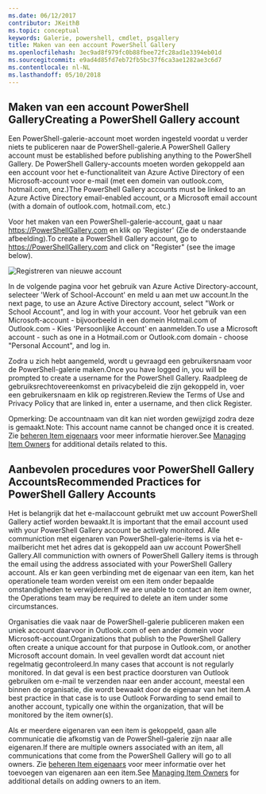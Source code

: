 ```yaml
---
ms.date: 06/12/2017
contributor: JKeithB
ms.topic: conceptual
keywords: Galerie, powershell, cmdlet, psgallery
title: Maken van een account PowerShell Gallery
ms.openlocfilehash: 3ec9ad8f979fc0b88fbee72fc28ad1e3394eb01d
ms.sourcegitcommit: e9ad4d85fd7eb72fb5bc37f6ca3ae1282ae3c6d7
ms.contentlocale: nl-NL
ms.lasthandoff: 05/10/2018
---
```

## <a name="creating-a-powershell-gallery-account"></a><span data-ttu-id="2d5d0-103">Maken van een account PowerShell Gallery</span><span class="sxs-lookup"><span data-stu-id="2d5d0-103">Creating a PowerShell Gallery account</span></span>

<span data-ttu-id="2d5d0-104">Een PowerShell-galerie-account moet worden ingesteld voordat u verder niets te publiceren naar de PowerShell-galerie.</span><span class="sxs-lookup"><span data-stu-id="2d5d0-104">A PowerShell Gallery account must be established before publishing anything to the PowerShell Gallery.</span></span>
<span data-ttu-id="2d5d0-105">De PowerShell Gallery-accounts moeten worden gekoppeld aan een account voor het e-functionaliteit van Azure Active Directory of een Microsoft-account voor e-mail (met een domein van outlook.com, hotmail.com, enz.)</span><span class="sxs-lookup"><span data-stu-id="2d5d0-105">The PowerShell Gallery accounts must be linked to an Azure Active Directory email-enabled account, or a Microsoft email account (with a domain of outlook.com, hotmail.com, etc.)</span></span>

<span data-ttu-id="2d5d0-106">Voor het maken van een PowerShell-galerie-account, gaat u naar https://PowerShellGallery.com en klik op 'Register' (Zie de onderstaande afbeelding).</span><span class="sxs-lookup"><span data-stu-id="2d5d0-106">To create a PowerShell Gallery account, go to https://PowerShellGallery.com and click on "Register" (see the image below).</span></span>

![Registreren van nieuwe account](../../Images/CreatingAccount-Register.png)

<span data-ttu-id="2d5d0-108">In de volgende pagina voor het gebruik van Azure Active Directory-account, selecteer 'Werk of School-Account' en meld u aan met uw account.</span><span class="sxs-lookup"><span data-stu-id="2d5d0-108">In the next page, to use an Azure Active Directory account, select "Work or School Account", and log in with your account.</span></span>
<span data-ttu-id="2d5d0-109">Voor het gebruik van een Microsoft-account - bijvoorbeeld in een domein Hotmail.com of Outlook.com - Kies 'Persoonlijke Account' en aanmelden.</span><span class="sxs-lookup"><span data-stu-id="2d5d0-109">To use a Microsoft account - such as one in a Hotmail.com or Outlook.com domain - choose "Personal Account", and log in.</span></span>

<span data-ttu-id="2d5d0-110">Zodra u zich hebt aangemeld, wordt u gevraagd een gebruikersnaam voor de PowerShell-galerie maken.</span><span class="sxs-lookup"><span data-stu-id="2d5d0-110">Once you have logged in, you will be prompted to create a username for the PowerShell Gallery.</span></span>
<span data-ttu-id="2d5d0-111">Raadpleeg de gebruiksrechtovereenkomst en privacybeleid die zijn gekoppeld in, voer een gebruikersnaam en klik op registreren.</span><span class="sxs-lookup"><span data-stu-id="2d5d0-111">Review the Terms of Use and Privacy Policy that are linked in, enter a username, and then click Register.</span></span>

<span data-ttu-id="2d5d0-112">Opmerking: De accountnaam van dit kan niet worden gewijzigd zodra deze is gemaakt.</span><span class="sxs-lookup"><span data-stu-id="2d5d0-112">Note: This account name cannot be changed once it is created.</span></span>
<span data-ttu-id="2d5d0-113">Zie [beheren Item eigenaars](https://msdn.microsoft.com/powershell/gallery/psgallery/managing-item-owners) voor meer informatie hierover.</span><span class="sxs-lookup"><span data-stu-id="2d5d0-113">See [Managing Item Owners](https://msdn.microsoft.com/powershell/gallery/psgallery/managing-item-owners) for additional details related to this.</span></span>

## <a name="recommended-practices-for-powershell-gallery-accounts"></a><span data-ttu-id="2d5d0-114">Aanbevolen procedures voor PowerShell Gallery Accounts</span><span class="sxs-lookup"><span data-stu-id="2d5d0-114">Recommended Practices for PowerShell Gallery Accounts</span></span>

<span data-ttu-id="2d5d0-115">Het is belangrijk dat het e-mailaccount gebruikt met uw account PowerShell Gallery actief worden bewaakt.</span><span class="sxs-lookup"><span data-stu-id="2d5d0-115">It is important that the email account used with your PowerShell Gallery account be actively monitored.</span></span>
<span data-ttu-id="2d5d0-116">Alle communiction met eigenaren van PowerShell-galerie-items is via het e-mailbericht met het adres dat is gekoppeld aan uw account PowerShell Gallery.</span><span class="sxs-lookup"><span data-stu-id="2d5d0-116">All communiction with owners of PowerShell Gallery items is through the email using the address associated with your PowerShell Gallery account.</span></span>
<span data-ttu-id="2d5d0-117">Als er kan geen verbinding met de eigenaar van een item, kan het operationele team worden vereist om een item onder bepaalde omstandigheden te verwijderen.</span><span class="sxs-lookup"><span data-stu-id="2d5d0-117">If we are unable to contact an item owner, the Operations team may be required to delete an item under some circumstances.</span></span>

<span data-ttu-id="2d5d0-118">Organisaties die vaak naar de PowerShell-galerie publiceren maken een uniek account daarvoor in Outlook.com of een ander domein voor Microsoft-account.</span><span class="sxs-lookup"><span data-stu-id="2d5d0-118">Organizations that publish to the PowerShell Gallery often create a unique account for that purpose in Outlook.com, or another Microsoft account domain.</span></span>
<span data-ttu-id="2d5d0-119">In veel gevallen wordt dat account niet regelmatig gecontroleerd.</span><span class="sxs-lookup"><span data-stu-id="2d5d0-119">In many cases that account is not regularly monitored.</span></span>
<span data-ttu-id="2d5d0-120">In dat geval is een best practice doorsturen van Outlook gebruiken om e-mail te verzenden naar een ander account, meestal een binnen de organisatie, die wordt bewaakt door de eigenaar van het item.</span><span class="sxs-lookup"><span data-stu-id="2d5d0-120">A best practice in that case is to use Outlook Forwarding to send email to another account, typically one within the organization, that will be monitored by the item owner(s).</span></span>

<span data-ttu-id="2d5d0-121">Als er meerdere eigenaren van een item is gekoppeld, gaan alle communicatie die afkomstig van de PowerShell-galerie zijn naar alle eigenaren.</span><span class="sxs-lookup"><span data-stu-id="2d5d0-121">If there are multiple owners associated with an item, all communications that come from the PowerShell Gallery will go to all owners.</span></span>
<span data-ttu-id="2d5d0-122">Zie [beheren Item eigenaars](https://msdn.microsoft.com/powershell/gallery/psgallery/managing-item-owners) voor meer informatie over het toevoegen van eigenaren aan een item.</span><span class="sxs-lookup"><span data-stu-id="2d5d0-122">See [Managing Item Owners](https://msdn.microsoft.com/powershell/gallery/psgallery/managing-item-owners) for additional details on adding owners to an item.</span></span>